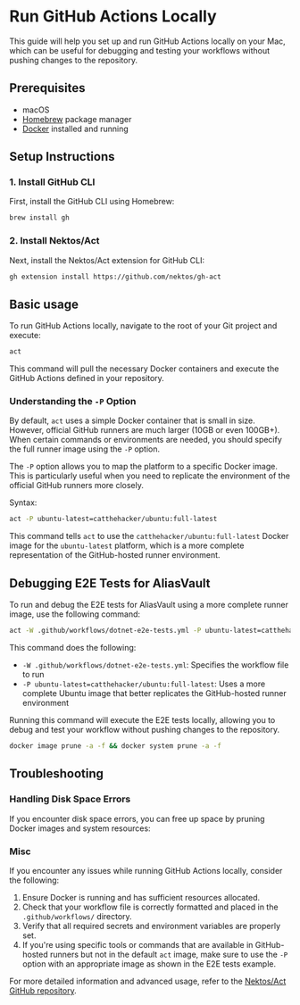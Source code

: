 # Run GitHub Actions Locally

This guide will help you set up and run GitHub Actions locally on your Mac, which can be useful for debugging and testing your workflows without pushing changes to the repository.

## Prerequisites

- macOS
- [Homebrew](https://brew.sh/) package manager
- [Docker](https://www.docker.com/) installed and running

## Setup Instructions

### 1. Install GitHub CLI

First, install the GitHub CLI using Homebrew:

```bash
brew install gh
```

### 2. Install Nektos/Act

Next, install the Nektos/Act extension for GitHub CLI:

```bash
gh extension install https://github.com/nektos/gh-act
```

## Basic usage

To run GitHub Actions locally, navigate to the root of your Git project and execute:

```bash
act
```

This command will pull the necessary Docker containers and execute the GitHub Actions defined in your repository.

### Understanding the `-P` Option

By default, `act` uses a simple Docker container that is small in size. However, official GitHub runners are much larger (10GB or even 100GB+). When certain commands or environments are needed, you should specify the full runner image using the `-P` option.

The `-P` option allows you to map the platform to a specific Docker image. This is particularly useful when you need to replicate the environment of the official GitHub runners more closely.

Syntax:
```bash
act -P ubuntu-latest=catthehacker/ubuntu:full-latest
```

This command tells `act` to use the `catthehacker/ubuntu:full-latest` Docker image for the `ubuntu-latest` platform, which is a more complete representation of the GitHub-hosted runner environment.

## Debugging E2E Tests for AliasVault

To run and debug the E2E tests for AliasVault using a more complete runner image, use the following command:

```bash
act -W .github/workflows/dotnet-e2e-tests.yml -P ubuntu-latest=catthehacker/ubuntu:full-latest
```

This command does the following:
- `-W .github/workflows/dotnet-e2e-tests.yml`: Specifies the workflow file to run
- `-P ubuntu-latest=catthehacker/ubuntu:full-latest`: Uses a more complete Ubuntu image that better replicates the GitHub-hosted runner environment

Running this command will execute the E2E tests locally, allowing you to debug and test your workflow without pushing changes to the repository.

```bash
docker image prune -a -f && docker system prune -a -f
```

## Troubleshooting

### Handling Disk Space Errors

If you encounter disk space errors, you can free up space by pruning Docker images and system resources:

### Misc

If you encounter any issues while running GitHub Actions locally, consider the following:

1. Ensure Docker is running and has sufficient resources allocated.
2. Check that your workflow file is correctly formatted and placed in the `.github/workflows/` directory.
3. Verify that all required secrets and environment variables are properly set.
4. If you're using specific tools or commands that are available in GitHub-hosted runners but not in the default `act` image, make sure to use the `-P` option with an appropriate image as shown in the E2E tests example.

For more detailed information and advanced usage, refer to the [Nektos/Act GitHub repository](https://github.com/nektos/act).
